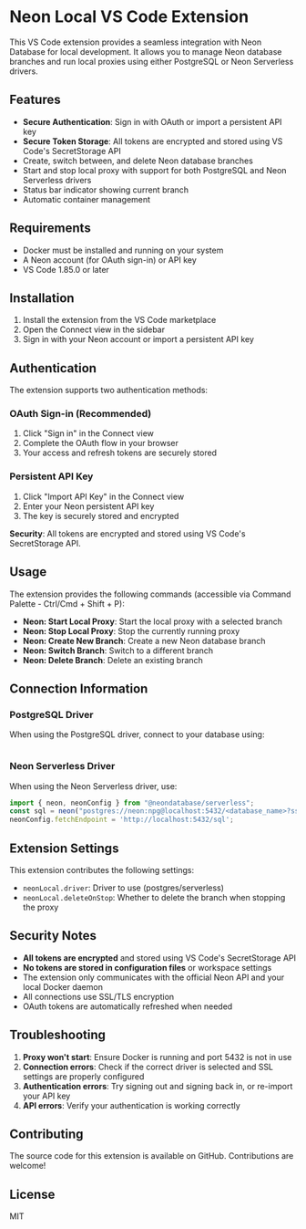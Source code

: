 # Neon Local VS Code Extension

This VS Code extension provides a seamless integration with Neon Database for local development. It allows you to manage Neon database branches and run local proxies using either PostgreSQL or Neon Serverless drivers.

## Features

- **Secure Authentication**: Sign in with OAuth or import a persistent API key
- **Secure Token Storage**: All tokens are encrypted and stored using VS Code's SecretStorage API
- Create, switch between, and delete Neon database branches
- Start and stop local proxy with support for both PostgreSQL and Neon Serverless drivers
- Status bar indicator showing current branch
- Automatic container management

## Requirements

- Docker must be installed and running on your system
- A Neon account (for OAuth sign-in) or API key
- VS Code 1.85.0 or later

## Installation

1. Install the extension from the VS Code marketplace
2. Open the Connect view in the sidebar
3. Sign in with your Neon account or import a persistent API key

## Authentication

The extension supports two authentication methods:

### OAuth Sign-in (Recommended)
1. Click "Sign in" in the Connect view
2. Complete the OAuth flow in your browser
3. Your access and refresh tokens are securely stored

### Persistent API Key
1. Click "Import API Key" in the Connect view
2. Enter your Neon persistent API key
3. The key is securely stored and encrypted

**Security**: All tokens are encrypted and stored using VS Code's SecretStorage API.

## Usage

The extension provides the following commands (accessible via Command Palette - Ctrl/Cmd + Shift + P):

- **Neon: Start Local Proxy**: Start the local proxy with a selected branch
- **Neon: Stop Local Proxy**: Stop the currently running proxy
- **Neon: Create New Branch**: Create a new Neon database branch
- **Neon: Switch Branch**: Switch to a different branch
- **Neon: Delete Branch**: Delete an existing branch

## Connection Information

### PostgreSQL Driver
When using the PostgreSQL driver, connect to your database using:
```postgres://neon:npg@localhost:5432/<database_name>?sslmode=require
```

### Neon Serverless Driver
When using the Neon Serverless driver, use:
```javascript
import { neon, neonConfig } from "@neondatabase/serverless";
const sql = neon("postgres://neon:npg@localhost:5432/<database_name>?sslmode=no-verify");
neonConfig.fetchEndpoint = 'http://localhost:5432/sql';
```

## Extension Settings

This extension contributes the following settings:

* `neonLocal.driver`: Driver to use (postgres/serverless)
* `neonLocal.deleteOnStop`: Whether to delete the branch when stopping the proxy

## Security Notes

- **All tokens are encrypted** and stored using VS Code's SecretStorage API
- **No tokens are stored in configuration files** or workspace settings
- The extension only communicates with the official Neon API and your local Docker daemon
- All connections use SSL/TLS encryption
- OAuth tokens are automatically refreshed when needed

## Troubleshooting

1. **Proxy won't start**: Ensure Docker is running and port 5432 is not in use
2. **Connection errors**: Check if the correct driver is selected and SSL settings are properly configured
3. **Authentication errors**: Try signing out and signing back in, or re-import your API key
4. **API errors**: Verify your authentication is working correctly

## Contributing

The source code for this extension is available on GitHub. Contributions are welcome!

## License

MIT 